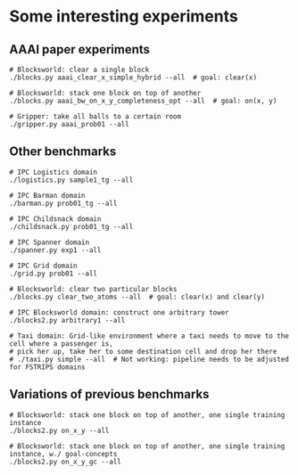 

# Some interesting experiments


## AAAI paper experiments

    # Blocksworld: clear a single block
    ./blocks.py aaai_clear_x_simple_hybrid --all  # goal: clear(x)
    
    # Blocksworld: stack one block on top of another
    ./blocks.py aaai_bw_on_x_y_completeness_opt --all  # goal: on(x, y)
    
    # Gripper: take all balls to a certain room
    ./gripper.py aaai_prob01 --all
    

## Other benchmarks

    # IPC Logistics domain
    ./logistics.py sample1_tg --all
    
    # IPC Barman domain
    ./barman.py prob01_tg --all
    
    # IPC Childsnack domain
    ./childsnack.py prob01_tg --all

    # IPC Spanner domain
    ./spanner.py exp1 --all
    
    # IPC Grid domain
    ./grid.py prob01 --all
    
    # Blocksworld: clear two particular blocks
    ./blocks.py clear_two_atoms --all  # goal: clear(x) and clear(y)
    
    # IPC Blocksworld domain: construct one arbitrary tower
    ./blocks2.py arbitrary1 --all 

    # Taxi domain: Grid-like environment where a taxi needs to move to the cell where a passenger is,
    # pick her up, take her to some destination cell and drop her there
    # ./taxi.py simple --all  # Not working: pipeline needs to be adjusted for FSTRIPS domains

## Variations of previous benchmarks

    # Blocksworld: stack one block on top of another, one single training instance
    ./blocks2.py on_x_y --all 
    
    # Blocksworld: stack one block on top of another, one single training instance, w./ goal-concepts
    ./blocks2.py on_x_y_gc --all
